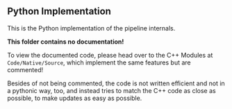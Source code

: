 
## Python Implementation

This is the Python implementation of the pipeline internals. 

**This folder contains no documentation!**

To view the documented code, please head over to the C++ Modules at `Code/Native/Source`,
which implement the same features but are commented!

Besides of not being commented, the code is not written efficient and not in a
pythonic way, too, and instead tries to match the C++ code as close as possible,
to make updates as easy as possible.
